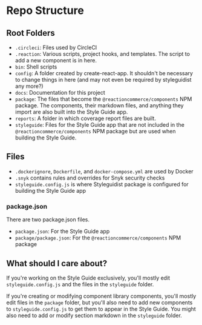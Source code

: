 # Repo Structure

## Root Folders

- `.circleci`: Files used by CircleCI
- `.reaction`: Various scripts, project hooks, and templates. The script to add a new component is in here.
- `bin`: Shell scripts
- `config`: A folder created by create-react-app. It shouldn't be necessary to change things in here (and may not even be required by styleguidist any more?)
- `docs`: Documentation for this project
- `package`: The files that become the `@reactioncommerce/components` NPM package. The components, their markdown files, and anything they import are also built into the Style Guide app.
- `reports`: A folder in which coverage report files are built.
- `styleguide`: Files for the Style Guide app that are not included in the `@reactioncommerce/components` NPM package but are used when building the Style Guide.

## Files

- `.dockerignore`, `Dockerfile`, and `docker-compose.yml` are used by Docker
- `.snyk` contains rules and overrides for Snyk security checks
- `styleguide.config.js` is where Styleguidist package is configured for building the Style Guide app

### package.json

There are two package.json files.

- `package.json`: For the Style Guide app
- `package/package.json`: For the `@reactioncommerce/components` NPM package

## What should I care about?

If you're working on the Style Guide exclusively, you'll mostly edit `styleguide.config.js` and the files in the `styleguide` folder.

If you're creating or modifying component library components, you'll mostly edit files in the `package` folder, but you'll also need to add new components to `styleguide.config.js` to get them to appear in the Style Guide. You might also need to add or modify section markdown in the `styleguide` folder.
